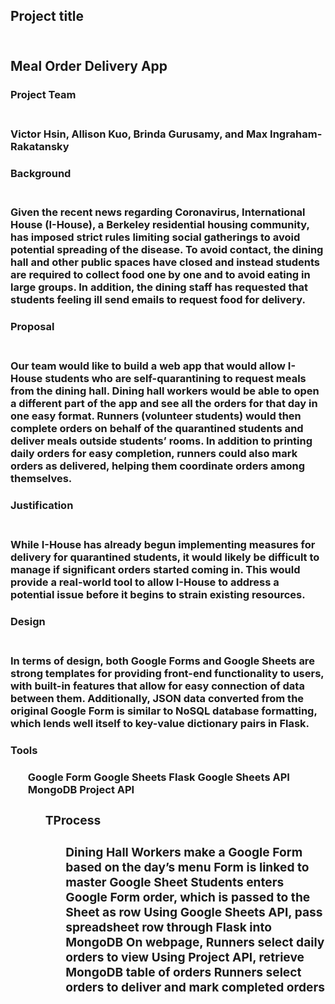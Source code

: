 <h2>Project title<h2>
 <br>Meal Order Delivery App<br>

<h3>Project Team<h3>
<br>Victor Hsin, Allison Kuo, Brinda Gurusamy, and Max Ingraham-Rakatansky<br>

<h3>Background<h3>
<br>Given the recent news regarding Coronavirus, International House (I-House), a Berkeley residential housing community, has imposed strict rules limiting social gatherings to avoid potential spreading of the disease. To avoid contact, the dining hall and other public spaces have closed and instead students are required to collect food one by one and to avoid eating in large groups. In addition, the dining staff has requested that students feeling ill send emails to request food for delivery.<br>

<h3>Proposal<h3>
<br>Our team would like to build a web app that would allow I-House students who are self-quarantining to request meals from the dining hall. Dining hall workers would be able to open a different part of the app and see all the orders for that day in one easy format. Runners (volunteer students) would then complete orders on behalf of the quarantined students and deliver meals outside students’ rooms. In addition to printing daily orders for easy completion, runners could also mark orders as delivered, helping them coordinate orders among themselves.<br>

<h3>Justification<h3>
<br>While I-House has already begun implementing measures for delivery for quarantined students, it would likely be difficult to manage if significant orders started coming in. This would provide a real-world tool to allow I-House to address a potential issue before it begins to strain existing resources. <br>

<h3>Design<h3>
<br>In terms of design, both Google Forms and Google Sheets are strong templates for providing front-end functionality to users, with built-in features that allow for easy connection of data between them. Additionally, JSON data converted from the original Google Form is similar to NoSQL database formatting, which lends well itself to key-value dictionary pairs in Flask.<br>

<h3>Tools<h3>
<ul>
</li>Google Form</li>
</li>Google Sheets</li>
</li>Flask</li>
</li>Google Sheets API</li>
</li>MongoDB</li>
</li>Project API</li>
<ul>

<h3>TProcess<h3>
<ul>
</li>Dining Hall Workers make a Google Form based on the day’s menu</li>
</li>Form is linked to master Google Sheet</li>
</li>Students enters Google Form order, which is passed to the Sheet as row</li>
</li>Using Google Sheets API, pass spreadsheet row through Flask into MongoDB</li>
</li>On webpage, Runners select daily orders to view</li>
</li>Using Project API, retrieve MongoDB table of orders</li> 
</li>Runners select orders to deliver and mark completed orders</li> 
